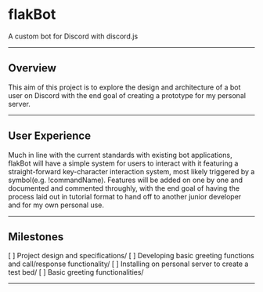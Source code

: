 # flakBot
A custom bot for Discord with discord.js
____

## Overview

This aim of this project is to explore the design and architecture of a bot user on Discord with the end goal of creating a prototype for my personal server.

______

## User Experience

Much in line with the current standards with existing bot applications, flakBot will have a simple system for users to interact with it featuring a straight-forward key-character interaction system, most likely triggered by a symbol(e.g. !commandName). Features will be added on one by one and documented and commented throughly, with the end goal of having the process laid out in tutorial format to hand off to another junior developer and for my own personal use.

_____

## Milestones

[ ] Project design and specifications/
[ ] Developing basic greeting functions and call/response functionality/
[ ] Installing on personal server to create a test bed/
[ ] Basic greeting functionalities/
_____



